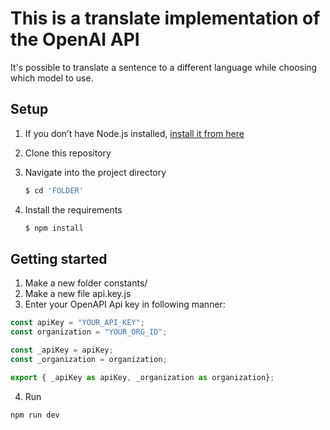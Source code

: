 # This is a translate implementation of the OpenAI API

It's possible to translate a sentence to a different language while choosing which model to use.

## Setup

1. If you don’t have Node.js installed, [install it from here](https://nodejs.org/en/)
2. Clone this repository
3. Navigate into the project directory

   ```bash
   $ cd 'FOLDER'
   ```

4. Install the requirements

   ```bash
   $ npm install
   ```
## Getting started

1. Make a new folder constants/
2. Make a new file api.key.js
3. Enter your OpenAPI Api key in following manner:

```js
const apiKey = "YOUR_API_KEY";
const organization = "YOUR_ORG_ID";

const _apiKey = apiKey;
const _organization = organization;

export { _apiKey as apiKey, _organization as organization};
```

4. Run
```sh
npm run dev
```